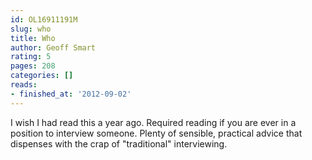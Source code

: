 ```yaml
---
id: OL16911191M
slug: who
title: Who
author: Geoff Smart
rating: 5
pages: 208
categories: []
reads:
- finished_at: '2012-09-02'
---
```

I wish I had read this a year ago. Required reading if you are ever in a position to interview someone. Plenty of sensible, practical advice that dispenses with the crap of "traditional" interviewing.
